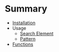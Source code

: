 # Summary

* [Installation](installation.md)
* Usage
  * [Search Element](find_element.md)
  * [Pattern](find_element.md)
* [Functions](functions.md)

